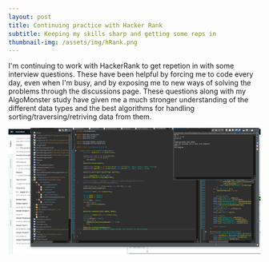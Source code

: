 ```yaml
---
layout: post
title: Continuing practice with Hacker Rank
subtitle: Keeping my skills sharp and getting some reps in
thumbnail-img: /assets/img/hRank.png
---
```


I'm continuing to work with HackerRank to get repetion in with some interview questions. These have been helpful by forcing me to code every day, even when I'm busy, and by exposing me to new ways of solving the problems through the discussions page. These questions along with my AlgoMonster study have given me a much stronger understanding of the different data types and the  best algorithms for handling sorting/traversing/retriving data from them. 

![Post](/assets/img/hRank.png)
